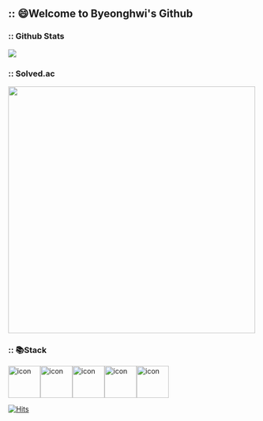 ## :: 😄Welcome to Byeonghwi's Github


### :: Github Stats

<img src="https://github-readme-stats.vercel.app/api?username=ByeonghwiJeong&show_icons=true&theme=dracula">

### :: Solved.ac

<img src="http://mazassumnida.wtf/api/v2/generate_badge?boj=wjdqudgnl" width="500">

### :: 📚Stack

<div style="display: flex; align-items: flex-start;"><img src="https://techstack-generator.vercel.app/python-icon.svg" alt="icon" width="65" height="65" /><img src="https://techstack-generator.vercel.app/django-icon.svg" alt="icon" width="65" height="65" /><img src="https://techstack-generator.vercel.app/github-icon.svg" alt="icon" width="65" height="65" /><img src="https://techstack-generator.vercel.app/mysql-icon.svg" alt="icon" width="65" height="65" /><img src="https://techstack-generator.vercel.app/aws-icon.svg" alt="icon" width="65" height="65" /></div>

[![Hits](https://hits.seeyoufarm.com/api/count/incr/badge.svg?url=https%3A%2F%2Fgithub.com%2FByeonghwiJeong&count_bg=%2379C83D&title_bg=%23555555&icon=&icon_color=%23E7E7E7&title=hits&edge_flat=false)](https://hits.seeyoufarm.com)
